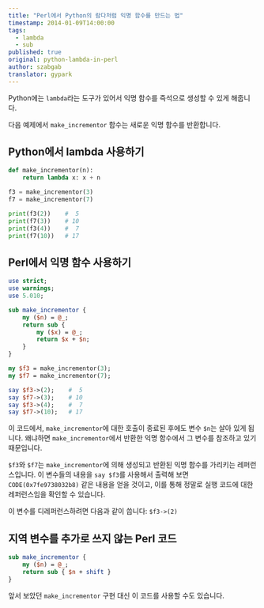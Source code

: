 ```yaml
---
title: "Perl에서 Python의 람다처럼 익명 함수를 만드는 법"
timestamp: 2014-01-09T14:00:00
tags:
  - lambda
  - sub
published: true
original: python-lambda-in-perl
author: szabgab
translator: gypark
---
```



Python에는 `lambda`라는 도구가 있어서 익명 함수를 즉석으로 생성할 수 있게 해줍니다.


다음 예제에서 `make_incrementor` 함수는 새로운 익명 함수를 반환합니다.

## Python에서 lambda 사용하기 

```python
def make_incrementor(n):
    return lambda x: x + n

f3 = make_incrementor(3)
f7 = make_incrementor(7)

print(f3(2))    #  5
print(f7(3))    # 10
print(f3(4))    #  7
print(f7(10))   # 17
```

## Perl에서 익명 함수 사용하기

```perl
use strict;
use warnings;
use 5.010;

sub make_incrementor {
    my ($n) = @_;
    return sub {
        my ($x) = @_;
        return $x + $n; 
    }
}

my $f3 = make_incrementor(3);
my $f7 = make_incrementor(7);

say $f3->(2);    #  5
say $f7->(3);    # 10
say $f3->(4);    #  7
say $f7->(10);   # 17
```

이 코드에서, `make_incrementor`에 대한 호출이 종료된 후에도 변수 `$n`는 살아 있게 됩니다.
왜냐하면 `make_incrementor`에서 반환한 익명 함수에서 그 변수를 참조하고 있기 때문입니다.

`$f3`와 `$f7`는 `make_incrementor`에 의해 생성되고 반환된 익명 함수를 가리키는
레퍼런스입니다. 이 변수들의 내용을 `say $f3`를 사용해서 출력해 보면 `CODE(0x7fe9738032b8)`
같은 내용을 얻을 것이고, 이를 통해 정말로 실행 코드에 대한 레퍼런스임을 확인할 수 있습니다.

이 변수를 디레퍼런스하려면 다음과 같이 씁니다: `$f3->(2)`

## 지역 변수를 추가로 쓰지 않는 Perl 코드

```perl
sub make_incrementor {
    my ($n) = @_;
    return sub { $n + shift }
}
```

앞서 보았던 `make_incrementor` 구현 대신 이 코드를 사용할 수도 있습니다.
